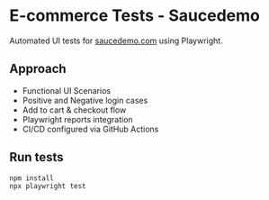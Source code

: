 # E-commerce Tests - Saucedemo

Automated UI tests for [saucedemo.com](https://www.saucedemo.com) using Playwright.

## Approach
- Functional UI Scenarios
- Positive and Negative login cases
- Add to cart & checkout flow
- Playwright reports integration
- CI/CD configured via GitHub Actions

## Run tests
```bash
npm install
npx playwright test
